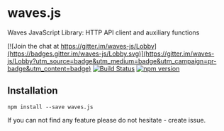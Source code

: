 # waves.js
Waves JavaScript Library: HTTP API client and auxiliary functions

[![Join the chat at https://gitter.im/waves-js/Lobby](https://badges.gitter.im/waves-js/Lobby.svg)](https://gitter.im/waves-js/Lobby?utm_source=badge&utm_medium=badge&utm_campaign=pr-badge&utm_content=badge)
[![Build Status](https://travis-ci.org/gagarin55/waves.js.svg?branch=master)](https://travis-ci.org/gagarin55/waves.js)
[![npm version](https://badge.fury.io/js/waves.js.svg)](https://www.npmjs.com/package/waves.js)

## Installation
```npm install --save waves.js```

If you can not find any feature please do not hesitate - create issue.
